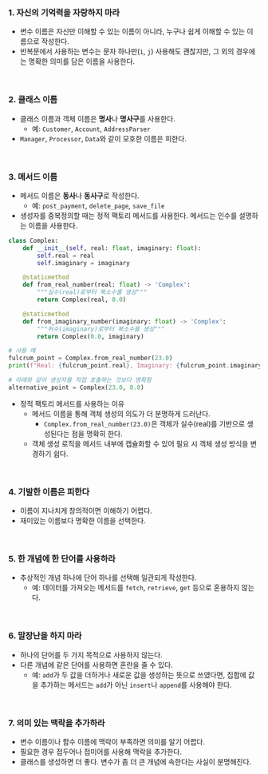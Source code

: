### 1. 자신의 기억력을 자랑하지 마라
- 변수 이름은 자신만 이해할 수 있는 이름이 아니라, 누구나 쉽게 이해할 수 있는 이름으로 작성한다.
- 반복문에서 사용하는 변수는 문자 하나만(`i`, `j`) 사용해도 괜찮지만, 그 외의 경우에는 명확한 의미를 담은 이름을 사용한다.

<br>

### 2. 클래스 이름
- 클래스 이름과 객체 이름은 **명사**나 **명사구**를 사용한다.
  - 예: `Customer`, `Account`, `AddressParser`
- `Manager`, `Processor`, `Data`와 같이 모호한 이름은 피한다.

<br>

### 3. 메서드 이름
- 메서드 이름은 **동사**나 **동사구**로 작성한다.
  - 예: `post_payment`, `delete_page`, `save_file`
- 생성자를 중복정의할 때는 정적 팩토리 메서드를 사용한다. 메서드는 인수를 설명하는 이름을 사용한다.

```python
class Complex:
    def __init__(self, real: float, imaginary: float):
        self.real = real
        self.imaginary = imaginary

    @staticmethod
    def from_real_number(real: float) -> 'Complex':
        """실수(real)로부터 복소수를 생성"""
        return Complex(real, 0.0)

    @staticmethod
    def from_imaginary_number(imaginary: float) -> 'Complex':
        """허수(imaginary)로부터 복소수를 생성"""
        return Complex(0.0, imaginary)

# 사용 예
fulcrum_point = Complex.from_real_number(23.0)
print(f"Real: {fulcrum_point.real}, Imaginary: {fulcrum_point.imaginary}")

# 아래와 같이 생성자를 직접 호출하는 것보다 명확함
alternative_point = Complex(23.0, 0.0)
```

- 정적 팩토리 메서드를 사용하는 이유
  - 메서드 이름을 통해 객체 생성의 의도가 더 분명하게 드러난다.
    - `Complex.from_real_number(23.0)`은 객체가 실수(real)를 기반으로 생성된다는 점을 명확히 한다.
  - 객체 생성 로직을 메서드 내부에 캡슐화할 수 있어 필요 시 객체 생성 방식을 변경하기 쉽다.

<br>

### 4. 기발한 이름은 피한다
- 이름이 지나치게 창의적이면 이해하기 어렵다.
- 재미있는 이름보다 명확한 이름을 선택한다.

<br>

### 5. 한 개념에 한 단어를 사용하라
- 추상적인 개념 하나에 단어 하나를 선택해 일관되게 작성한다.
  - 예: 데이터를 가져오는 메서드를 `fetch`, `retrieve`, `get` 등으로 혼용하지 않는다.

<br>

### 6. 말장난을 하지 마라
- 하나의 단어를 두 가지 목적으로 사용하지 않는다.
- 다른 개념에 같은 단어를 사용하면 혼란을 줄 수 있다.
  - 예: `add`가 두 값을 더하거나 새로운 값을 생성하는 뜻으로 쓰였다면, 집합에 값을 추가하는 메서드는 `add`가 아닌 `insert`나 `append`를 사용해야 한다.

<br>

### 7. 의미 있는 맥락을 추가하라
- 변수 이름이나 함수 이름에 맥락이 부족하면 의미를 알기 어렵다.
- 필요한 경우 접두어나 접미어를 사용해 맥락을 추가한다.
- 클래스를 생성하면 더 좋다. 변수가 좀 더 큰 개념에 속한다는 사실이 분명해진다.
